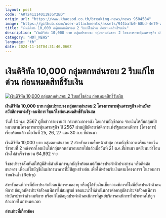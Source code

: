 ```yaml
---
layout: post
code: "ART2411140119JGY2BD"
origin_url: "https://www.khaosod.co.th/breaking-news/news_9504584"
image: "https://github.com/user-attachments/assets/944bafb0-68bd-4e79-a8e1-21ac59bfb53c"
title: "เงินดิจิทัล 10,000 กลุ่มตกหล่นรอบ 2 รีบแก้ไขด่วน ก่อนหมดสิทธิ์รับเงิน"
description: "เงินดิจิทัล 10,000 บาท กลุ่มเปราะบาง กลุ่มตกหล่นรอบ 2 โครงการกระตุ้นเศรษฐกิจ ผ่านบัตรสวัสดิการแห่งรัฐ-คนพิการ รีบแก้ไขก่อนหมดสิทธิ์รับเงินสด"
category: "HOT_NEWS"
language: "th"
date: 2024-11-14T04:31:46.066Z
---
```


# เงินดิจิทัล 10,000 กลุ่มตกหล่นรอบ 2 รีบแก้ไขด่วน ก่อนหมดสิทธิ์รับเงิน

[![เงินดิจิทัล 10,000 กลุ่มตกหล่นรอบ 2 รีบแก้ไขด่วน ก่อนหมดสิทธิ์รับเงิน](https://www.khaosod.co.th/wpapp/uploads/2024/11/State-welfare-card-1.jpg "เงินดิจิทัล 10,000 กลุ่มตกหล่นรอบ 2 รีบแก้ไขด่วน ก่อนหมดสิทธิ์รับเงิน")](https://www.khaosod.co.th/wpapp/uploads/2024/11/State-welfare-card-1.jpg)

**เงินดิจิทัล 10,000 บาท กลุ่มเปราะบาง กลุ่มตกหล่นรอบ 2 โครงการกระตุ้นเศรษฐกิจ ผ่านบัตรสวัสดิการแห่งรัฐ-คนพิการ รีบแก้ไขก่อนหมดสิทธิ์รับเงินสด**

วันที่ 14 พ.ย.2567 ผู้สื่อข่าวรายงานว่า กระทรวงการคลัง โดยกรมบัญชีกลาง จ่ายเงินให้กับกลุ่มเป้าหมายตามโครงการกระตุ้นเศรษฐกิจ ปี 2567 ผ่านผู้มีบัตรสวัสดิการแห่งรัฐและคนพิการ (โครงการ) เรียบร้อยแล้ว เมื่อวันที่ 25, 26, 27 และ 30 ก.ย.ที่ผ่านมา

เงินดิจิทัล 10,000 บาท กลุ่มตกหล่นรอบ 2 สำหรับความคืบหน้าล่าสุด กรมบัญชีกลางเตรียมจ่ายเงินซ้ำรอบที่ 2 หลังจากโอนเงินให้กลุ่มตกหล่นรอบแรกไปแล้วเมื่อวันที่ 21 ต.ค.ที่ผ่านมา แต่ยังพบว่าโอนเงินไม่สำเร็จจำนวน 64,892 ราย

จึงขอประชาสัมพันธ์ให้ผู้มีสิทธิดำเนินการผูกบัญชีพร้อมเพย์กับเลขประจำตัวประชาชน หรือติดต่อธนาคาร เพื่อแก้ไขบัญชีเงินฝากธนาคารที่มีปัญหาข้างต้น เพื่อให้พร้อมรับเงินตามโครงการฯ ในรอบการจ่ายเงินซ้ำ (Retry)

สำหรับคนพิการที่บัตรประจำตัวคนพิการหมดอายุ หรือผู้ได้รับเงินเบี้ยความพิการที่ไม่มีบัตรประจำตัวคนพิการ ข้อมูลบัตรประจำตัวคนพิการไม่สมบูรณ์ ขอแนะนำให้ดำเนินการต่ออายุบัตรประจำตัวคนพิการ ทำบัตรประจำตัวคนพิการ หรือแก้ไขข้อมูลประจำตัวคนพิการที่ศูนย์บริการคนพิการทั่วประเทศให้ถูกต้องภายในกำหนดเวลา

**อ่านข่าวที่เกี่ยวข้อง**